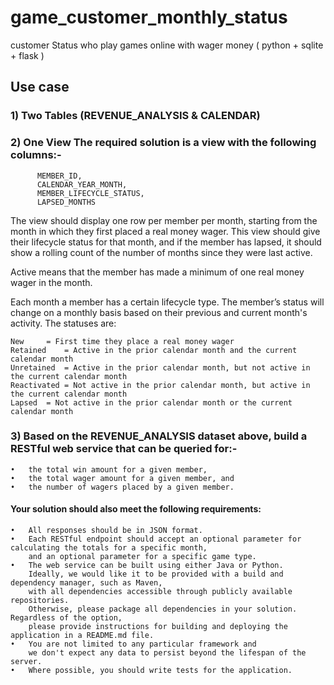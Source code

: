 # game_customer_monthly_status
customer Status who play games online with wager money ( python + sqlite + flask )


## Use case
### 1) Two Tables (REVENUE_ANALYSIS &  CALENDAR)
### 2) One View The required solution is a view with the following columns:-

          MEMBER_ID,
          CALENDAR_YEAR_MONTH,
          MEMBER_LIFECYCLE_STATUS,
          LAPSED_MONTHS

The view should display one row per member per month, starting from the month in which they first placed a real money wager. 
This view should give their lifecycle status for that month, and if the member has lapsed, it should show a rolling count of the number of months since they were last active.

Active means that the member has made a minimum of one real money wager in the month.

Each month a member has a certain lifecycle type. The member’s status will change on a monthly basis based on their previous and current month's activity. The statuses are:


    New		= First time they place a real money wager
    Retained	= Active in the prior calendar month and the current calendar month
    Unretained	= Active in the prior calendar month, but not active in the current calendar month
    Reactivated	= Not active in the prior calendar month, but active in the current calendar month
    Lapsed	= Not active in the prior calendar month or the current calendar month

### 3) Based on the REVENUE_ANALYSIS dataset above, build a RESTful web service that can be queried for:-

    •	the total win amount for a given member,
    •	the total wager amount for a given member, and
    •	the number of wagers placed by a given member.
  

#### Your solution should also meet the following requirements:
    •	All responses should be in JSON format.
    •	Each RESTful endpoint should accept an optional parameter for calculating the totals for a specific month, 
        and an optional parameter for a specific game type.
    •	The web service can be built using either Java or Python. 
        Ideally, we would like it to be provided with a build and dependency manager, such as Maven, 
        with all dependencies accessible through publicly available repositories. 
        Otherwise, please package all dependencies in your solution. Regardless of the option, 
        please provide instructions for building and deploying the application in a README.md file.
    •	You are not limited to any particular framework and 
        we don't expect any data to persist beyond the lifespan of the server.
    •	Where possible, you should write tests for the application.
